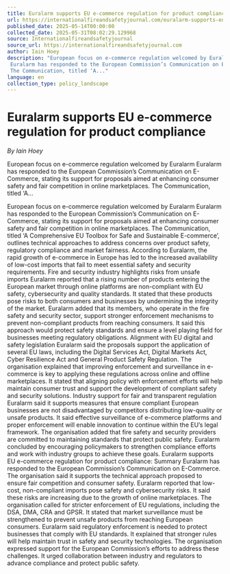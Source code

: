 ```yaml
---
title: Euralarm supports EU e-commerce regulation for product compliance
url: https://internationalfireandsafetyjournal.com/euralarm-supports-eu-e-commerce-regulation-for-product-compliance/
published_date: 2025-05-14T00:00:00
collected_date: 2025-05-31T08:02:29.129968
source: Internationalfireandsafetyjournal
source_url: https://internationalfireandsafetyjournal.com
author: Iain Hoey
description: "European focus on e-commerce regulation welcomed by Euralarm 
 Euralarm has responded to the European Commission’s Communication on E-Commerce, stating its support for proposals aimed at enhancing consumer safety and fair competition in online marketplaces. 
 The Communication, titled ‘A..."
language: en
collection_type: policy_landscape
---
```


# Euralarm supports EU e-commerce regulation for product compliance

*By Iain Hoey*

European focus on e-commerce regulation welcomed by Euralarm 
 Euralarm has responded to the European Commission’s Communication on E-Commerce, stating its support for proposals aimed at enhancing consumer safety and fair competition in online marketplaces. 
 The Communication, titled ‘A...

European focus on e-commerce regulation welcomed by Euralarm 
 Euralarm has responded to the European Commission’s Communication on E-Commerce, stating its support for proposals aimed at enhancing consumer safety and fair competition in online marketplaces. 
 The Communication, titled ‘A Comprehensive EU Toolbox for Safe and Sustainable E-commerce’, outlines technical approaches to address concerns over product safety, regulatory compliance and market fairness. 
 According to Euralarm, the rapid growth of e-commerce in Europe has led to the increased availability of low-cost imports that fail to meet essential safety and security requirements. 
 Fire and security industry highlights risks from unsafe imports 
 Euralarm reported that a rising number of products entering the European market through online platforms are non-compliant with EU safety, cybersecurity and quality standards. 
 It stated that these products pose risks to both consumers and businesses by undermining the integrity of the market. 
 Euralarm added that its members, who operate in the fire safety and security sector, support stronger enforcement mechanisms to prevent non-compliant products from reaching consumers. 
 It said this approach would protect safety standards and ensure a level playing field for businesses meeting regulatory obligations. 
 Alignment with EU digital and safety legislation 
 Euralarm said the proposals support the application of several EU laws, including the Digital Services Act, Digital Markets Act, Cyber Resilience Act and General Product Safety Regulation. 
 The organisation explained that improving enforcement and surveillance in e-commerce is key to applying these regulations across online and offline marketplaces. 
 It stated that aligning policy with enforcement efforts will help maintain consumer trust and support the development of compliant safety and security solutions. 
 Industry support for fair and transparent regulation 
 Euralarm said it supports measures that ensure compliant European businesses are not disadvantaged by competitors distributing low-quality or unsafe products. 
 It said effective surveillance of e-commerce platforms and proper enforcement will enable innovation to continue within the EU’s legal framework. 
 The organisation added that fire safety and security providers are committed to maintaining standards that protect public safety. 
 Euralarm concluded by encouraging policymakers to strengthen compliance efforts and work with industry groups to achieve these goals. 
 Euralarm supports EU e-commerce regulation for product compliance: Summary 
 Euralarm has responded to the European Commission’s Communication on E-Commerce. 
 The organisation said it supports the technical approach proposed to ensure fair competition and consumer safety. 
 Euralarm reported that low-cost, non-compliant imports pose safety and cybersecurity risks. 
 It said these risks are increasing due to the growth of online marketplaces. 
 The organisation called for stricter enforcement of EU regulations, including the DSA, DMA, CRA and GPSR. 
 It stated that market surveillance must be strengthened to prevent unsafe products from reaching European consumers. 
 Euralarm said regulatory enforcement is needed to protect businesses that comply with EU standards. 
 It explained that stronger rules will help maintain trust in safety and security technologies. 
 The organisation expressed support for the European Commission’s efforts to address these challenges. 
 It urged collaboration between industry and regulators to advance compliance and protect public safety.